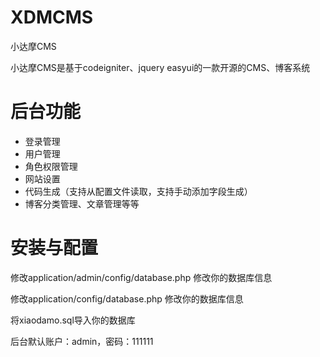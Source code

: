 # XDMCMS
小达摩CMS

小达摩CMS是基于codeigniter、jquery easyui的一款开源的CMS、博客系统

# 后台功能
- 登录管理
- 用户管理
- 角色权限管理
- 网站设置
- 代码生成（支持从配置文件读取，支持手动添加字段生成）
- 博客分类管理、文章管理等等

# 安装与配置

修改application/admin/config/database.php 修改你的数据库信息

修改application/config/database.php 修改你的数据库信息

将xiaodamo.sql导入你的数据库

后台默认账户：admin，密码：111111